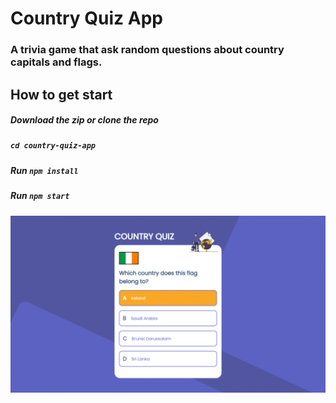 # Country Quiz App

### A trivia game that ask random questions about country capitals and flags.

## How to get start

##### Download the zip or clone the repo

##### `cd country-quiz-app`

##### Run `npm install`

##### Run `npm start`

![Screen Shots](src/images/screenshot.gif?raw=true)
